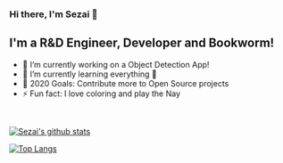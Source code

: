 ### Hi there, I'm Sezai 👋

## I'm a R&D Engineer, Developer and Bookworm!

- 🔭 I’m currently working on a Object Detection App!
- 🌱 I’m currently learning everything 🤣
- 🥅 2020 Goals: Contribute more to Open Source projects
- ⚡ Fun fact: I love coloring and play the Nay

<br />


[![Sezai's github stats](https://github-readme-stats.vercel.app/api?username=kantarcise&theme=tokyonight&show_icons=true&hide=issues)](https://github.com/anuraghazra/github-readme-stats)

[![Top Langs](https://github-readme-stats.vercel.app/api/top-langs/?username=kantarcise&layout=compact)](https://github.com/anuraghazra/github-readme-stats)

